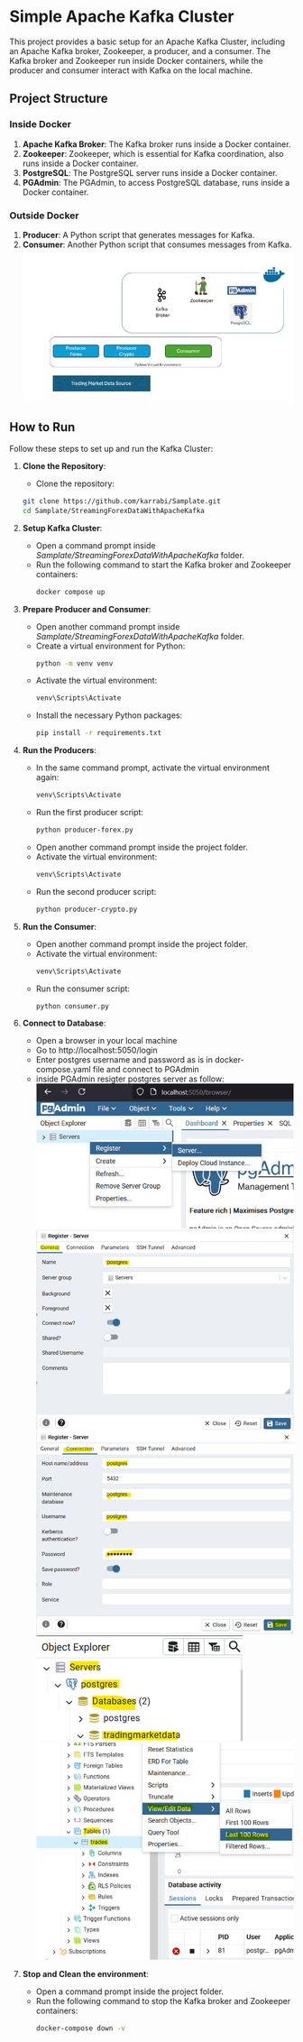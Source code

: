 
# Simple Apache Kafka Cluster

This project provides a basic setup for an Apache Kafka Cluster, including an Apache Kafka broker, Zookeeper, a producer, and a consumer. The Kafka broker and Zookeeper run inside Docker containers, while the producer and consumer interact with Kafka on the local machine.

## Project Structure

### Inside Docker

1. **Apache Kafka Broker**: The Kafka broker runs inside a Docker container.
2. **Zookeeper**: Zookeeper, which is essential for Kafka coordination, also runs inside a Docker container.
3. **PostgreSQL**: The PostgreSQL server runs inside a Docker container.
4. **PGAdmin**: The PGAdmin, to access PostgreSQL database, runs inside a Docker container.

### Outside Docker

1. **Producer**: A Python script that generates messages for Kafka.
2. **Consumer**: Another Python script that consumes messages from Kafka.
![structure](../images/Step%2002.gif)

## How to Run

Follow these steps to set up and run the Kafka Cluster:

1. **Clone the Repository**:
   - Clone the repository:
   ```bash
   git clone https://github.com/karrabi/Samplate.git
   cd Samplate/StreamingForexDataWithApacheKafka
   ```


2. **Setup Kafka Cluster**:
   - Open a command prompt inside *Samplate/StreamingForexDataWithApacheKafka* folder.
   - Run the following command to start the Kafka broker and Zookeeper containers:
     ```bash
     docker compose up
     ```

3. **Prepare Producer and Consumer**:
   - Open another command prompt inside *Samplate/StreamingForexDataWithApacheKafka* folder.
   - Create a virtual environment for Python:
     ```bash
     python -m venv venv
     ```
   - Activate the virtual environment:
     ```bash
     venv\Scripts\Activate
     ```
   - Install the necessary Python packages:
     ```bash
     pip install -r requirements.txt
     ```

4. **Run the Producers**:
   - In the same command prompt, activate the virtual environment again:
     ```bash
     venv\Scripts\Activate
     ```
   - Run the first producer script:
     ```bash
     python producer-forex.py
     ```
   - Open another command prompt inside the project folder.
   - Activate the virtual environment:
     ```bash
     venv\Scripts\Activate
     ```
   - Run the second producer script:
     ```bash
     python producer-crypto.py
     ```
5. **Run the Consumer**:
   - Open another command prompt inside the project folder.
   - Activate the virtual environment:
     ```bash
     venv\Scripts\Activate
     ```
   - Run the consumer script:
     ```bash
     python consumer.py
     ```

6. **Connect to Database**:
   - Open a browser in your local machine
   - Go to http://localhost:5050/login
   - Enter postgres username and password as is in docker-compose.yaml file and connect to PGAdmin
   - inside PGAdmin resigter postgres server as follow:
![structure](../images/pgadmin01.png)
![structure](../images/pgadmin02.png)
![structure](../images/pgadmin03.png)
![structure](../images/pgadmin04.png)
![structure](../images/pgadmin05.png)

7. **Stop and Clean the environment**:
   - Open a command prompt inside the project folder.
   - Run the following command to stop the Kafka broker and Zookeeper containers:
     ```bash
     docker-compose down -v
     ```
